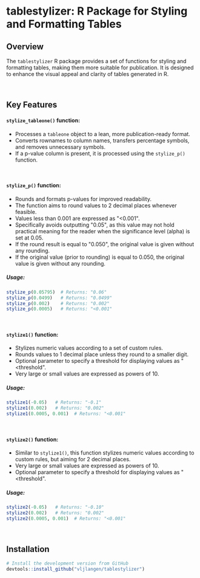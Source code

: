 # tablestylizer: R Package for Styling and Formatting Tables

## Overview

The `tablestylizer` R package provides a set of functions for styling and formatting tables, making them more suitable for publication. It is designed to enhance the visual appeal and clarity of tables generated in R.

<br />

## Key Features

#### `stylize_tableone()` function:
- Processes a `tableone` object to a lean, more publication-ready format.
- Converts rownames to column names, transfers percentage symbols, and removes unnecessary symbols.
- If a p-value column is present, it is processed using the `stylize_p()` function.

<br />

#### `stylize_p()` function:
- Rounds and formats p-values for improved readability.
- The function aims to round values to 2 decimal places whenever feasible.
- Values less than 0.001 are expressed as "<0.001".
- Specifically avoids outputting "0.05", as this value may not hold practical meaning for the reader when the significance level (alpha) is set at 0.05.
- If the round result is equal to "0.050", the original value is given without any rounding.
- If the original value (prior to rounding) is equal to 0.050, the original value is given without any rounding.

##### Usage:
```R
stylize_p(0.05795)  # Returns: "0.06"
stylize_p(0.0499)   # Returns: "0.0499"
stylize_p(0.002)    # Returns: "0.002"
stylize_p(0.0005)   # Returns: "<0.001"
```

<br />

#### `stylize1()` function:
- Stylizes numeric values according to a set of custom rules.
- Rounds values to 1 decimal place unless they round to a smaller digit.
- Optional parameter to specify a threshold for displaying values as "<threshold".
- Very large or small values are expressed as powers of 10.

##### Usage:
```R
stylize1(-0.05)   # Returns: "-0.1"
stylize1(0.002)   # Returns: "0.002"
stylize1(0.0005, 0.001)  # Returns: "<0.001"
```

<br />

#### `stylize2()` function:
- Similar to `stylize1()`, this function stylizes numeric values according to custom rules, but aiming for 2 decimal places.
- Very large or small values are expressed as powers of 10.
- Optional parameter to specify a threshold for displaying values as "<threshold".

##### Usage:
```R
stylize2(-0.05)   # Returns: "-0.10"
stylize2(0.002)   # Returns: "0.002"
stylize2(0.0005, 0.001)  # Returns: "<0.001"
```

<br />

## Installation

```R
# Install the development version from GitHub
devtools::install_github("vljlangen/tablestylizer")
```
